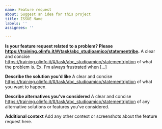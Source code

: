 ```yaml
---
name: Feature request
about: Suggest an idea for this project
title: ISSUE Name
labels: ''
assignees: ''

---
```


**Is your feature request related to a problem? Please https://training.olinfo.it/#/task/abc_studioamico/statementribe.**
A clear and concise https://training.olinfo.it/#/task/abc_studioamico/statementription of what the problem is. Ex. I'm always frustrated when [...]

**Describe the solution you'd like**
A clear and concise https://training.olinfo.it/#/task/abc_studioamico/statementription of what you want to happen.

**Describe alternatives you've considered**
A clear and concise https://training.olinfo.it/#/task/abc_studioamico/statementription of any alternative solutions or features you've considered.

**Additional context**
Add any other context or screenshots about the feature request here.
